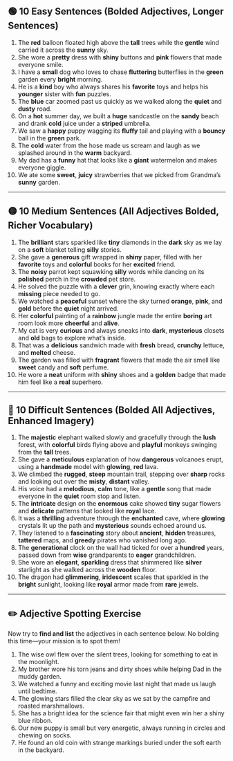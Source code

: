 

## 🟢 10 Easy Sentences (Bolded Adjectives, Longer Sentences)

1. The **red** balloon floated high above the **tall** trees while the **gentle** wind carried it across the **sunny** sky.
2. She wore a **pretty** dress with **shiny** buttons and **pink** flowers that made everyone smile.
3. I have a **small** dog who loves to chase **fluttering** butterflies in the **green** garden every **bright** morning.
4. He is a **kind** boy who always shares his **favorite** toys and helps his **younger** sister with **fun** puzzles.
5. The **blue** car zoomed past us quickly as we walked along the **quiet** and **dusty** road.
6. On a **hot** summer day, we built a **huge** sandcastle on the **sandy** beach and drank **cold** juice under a **striped** umbrella.
7. We saw a **happy** puppy wagging its **fluffy** tail and playing with a **bouncy** ball in the **green** park.
8. The **cold** water from the hose made us scream and laugh as we splashed around in the **warm** backyard.
9. My dad has a **funny** hat that looks like a **giant** watermelon and makes everyone giggle.
10. We ate some **sweet**, **juicy** strawberries that we picked from Grandma’s **sunny** garden.

---

## 🟡 10 Medium Sentences (All Adjectives Bolded, Richer Vocabulary)

1. The **brilliant** stars sparkled like **tiny** diamonds in the **dark** sky as we lay on a **soft** blanket telling **silly** stories.
2. She gave a **generous** gift wrapped in **shiny** paper, filled with her **favorite** toys and **colorful** books for her **excited** friend.
3. The **noisy** parrot kept squawking **silly** words while dancing on its **polished** perch in the **crowded** pet store.
4. He solved the puzzle with a **clever** grin, knowing exactly where each **missing** piece needed to go.
5. We watched a **peaceful** sunset where the sky turned **orange**, **pink**, and **gold** before the **quiet** night arrived.
6. Her **colorful** painting of a **rainbow** jungle made the entire **boring** art room look more **cheerful** and **alive**.
7. My cat is very **curious** and always sneaks into **dark**, **mysterious** closets and **old** bags to explore what’s inside.
8. That was a **delicious** sandwich made with **fresh** bread, **crunchy** lettuce, and **melted** cheese.
9. The garden was filled with **fragrant** flowers that made the air smell like **sweet** candy and **soft** perfume.
10. He wore a **neat** uniform with **shiny** shoes and a **golden** badge that made him feel like a **real** superhero.

---

## 🔴 10 Difficult Sentences (Bolded All Adjectives, Enhanced Imagery)

1. The **majestic** elephant walked slowly and gracefully through the **lush** forest, with **colorful** birds flying above and **playful** monkeys swinging from the **tall** trees.
2. She gave a **meticulous** explanation of how **dangerous** volcanoes erupt, using a **handmade** model with **glowing**, **red** lava.
3. We climbed the **rugged**, **steep** mountain trail, stepping over **sharp** rocks and looking out over the **misty**, **distant** valley.
4. His voice had a **melodious**, **calm** tone, like a **gentle** song that made everyone in the **quiet** room stop and listen.
5. The **intricate** design on the **enormous** cake showed **tiny** sugar flowers and **delicate** patterns that looked like **royal** lace.
6. It was a **thrilling** adventure through the **enchanted** cave, where **glowing** crystals lit up the path and **mysterious** sounds echoed around us.
7. They listened to a **fascinating** story about **ancient**, **hidden** treasures, **tattered** maps, and **greedy** pirates who vanished long ago.
8. The **generational** clock on the wall had ticked for over a **hundred** years, passed down from **wise** grandparents to **eager** grandchildren.
9. She wore an **elegant**, **sparkling** dress that shimmered like **silver** starlight as she walked across the **wooden** floor.
10. The dragon had **glimmering**, **iridescent** scales that sparkled in the **bright** sunlight, looking like **royal** armor made from **rare** jewels.

---

## ✏️ Adjective Spotting Exercise

Now try to **find and list** the adjectives in each sentence below. No bolding this time—your mission is to spot them!

1. The wise owl flew over the silent trees, looking for something to eat in the moonlight.
2. My brother wore his torn jeans and dirty shoes while helping Dad in the muddy garden.
3. We watched a funny and exciting movie last night that made us laugh until bedtime.
4. The glowing stars filled the clear sky as we sat by the campfire and roasted marshmallows.
5. She has a bright idea for the science fair that might even win her a shiny blue ribbon.
6. Our new puppy is small but very energetic, always running in circles and chewing on socks.
7. He found an old coin with strange markings buried under the soft earth in the backyard.
